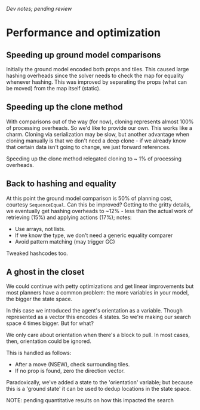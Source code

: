 *Dev notes; pending review*

# Performance and optimization

## Speeding up ground model comparisons

Initially the ground model encoded both props and tiles. This caused large hashing overheads since the solver needs to check the map for equality whenever hashing.
This was improved by separating the props (what can be moved) from the map itself (static).

## Speeding up the clone method

With comparisons out of the way (for now), cloning represents almost 100% of processing overheads. So we'd like to provide our own. This works like a charm. Cloning via serialization may be slow, but another advantage when cloning manually is that we don't need a deep clone - if we already know that certain data isn't going to change, we just forward references.

Speeding up the clone method relegated cloning to ~ 1% of processing overheads.

## Back to hashing and equality

At this point the ground model comparison is 50% of planning cost, courtesy `SequenceEqual`. Can this be improved? Getting to the gritty details, we eventually get hashing overheads to ~12% - less than the actual work of retrieving (15%) and applying actions (17%); notes:

- Use arrays, not lists.
- If we know the type, we don't need a generic equality comparer
- Avoid pattern matching (may trigger GC)

Tweaked hashcodes too.

## A ghost in the closet

We could continue with petty optimizations and get linear improvements but most planners have a common problem: the more variables in your model, the bigger the state space.

In this case we introduced the agent's orientation as a variable. Though represented as a vector this encodes 4 states. So we're making our search space 4 times bigger. But for what?

We only care about orientation when there's a block to pull. In most cases, then, orientation could be ignored.

This is handled as follows:
- After a move (NSEW), check surrounding tiles.
- If no prop is found, zero the direction vector.

Paradoxically, we've added a state to the 'orientation' variable; but because this is a 'ground state' it can be used to dedup locations in the state space.

NOTE: pending quantitative results on how this impacted the search
